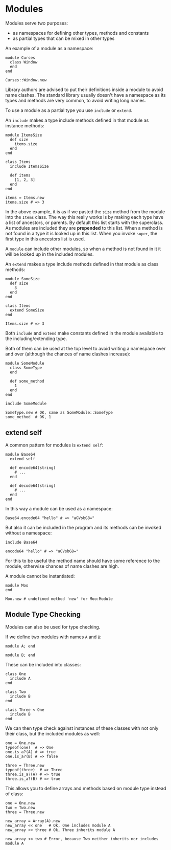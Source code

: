 # Modules

Modules serve two purposes:

* as namespaces for defining other types, methods and constants
* as partial types that can be mixed in other types

An example of a module as a namespace:

```crystal
module Curses
  class Window
  end
end

Curses::Window.new
```

Library authors are advised to put their definitions inside a module to avoid name clashes. The standard library usually doesn't have a namespace as its types and methods are very common, to avoid writing long names.

To use a module as a partial type you use `include` or `extend`.

An `include` makes a type include methods defined in that module as instance methods:

```crystal
module ItemsSize
  def size
    items.size
  end
end

class Items
  include ItemsSize

  def items
    [1, 2, 3]
  end
end

items = Items.new
items.size # => 3
```

In the above example, it is as if we pasted the `size` method from the module into the `Items` class. The way this really works is by making each type have a list of ancestors, or parents. By default this list starts with the superclass. As modules are included they are **prepended** to this list. When a method is not found in a type it is looked up in this list. When you invoke `super`, the first type in this ancestors list is used.

A `module` can include other modules, so when a method is not found in it it will be looked up in the included modules.

An `extend` makes a type include methods defined in that module as class methods:

```crystal
module SomeSize
  def size
    3
  end
end

class Items
  extend SomeSize
end

Items.size # => 3
```

Both `include` and `extend` make constants defined in the module available to the including/extending type.

Both of them can be used at the top level to avoid writing a namespace over and over (although the chances of name clashes increase):

```crystal
module SomeModule
  class SomeType
  end

  def some_method
    1
  end
end

include SomeModule

SomeType.new # OK, same as SomeModule::SomeType
some_method  # OK, 1
```

## extend self

A common pattern for modules is `extend self`:

```crystal
module Base64
  extend self

  def encode64(string)
    # ...
  end

  def decode64(string)
    # ...
  end
end
```

In this way a module can be used as a namespace:

```crystal
Base64.encode64 "hello" # => "aGVsbG8="
```

But also it can be included in the program and its methods can be invoked without a namespace:

```crystal
include Base64

encode64 "hello" # => "aGVsbG8="
```

For this to be useful the method name should have some reference to the module, otherwise chances of name clashes are high.

A module cannot be instantiated:

```crystal
module Moo
end

Moo.new # undefined method 'new' for Moo:Module
```

## Module Type Checking

Modules can also be used for type checking.

If we define two modules with names `A` and `B`:

```crystal
module A; end

module B; end
```

These can be included into classes:

```crystal
class One
  include A
end

class Two
  include B
end

class Three < One
  include B
end
```

We can then type check against instances of these classes with not only their class, but the
included modules as well:

```crystal
one = One.new
typeof(one)  # => One
one.is_a?(A) # => true
one.is_a?(B) # => false

three = Three.new
typeof(three)  # => Three
three.is_a?(A) # => true
three.is_a?(B) # => true
```

This allows you to define arrays and methods based on module type instead of class:

```crystal
one = One.new
two = Two.new
three = Three.new

new_array = Array(A).new
new_array << one   # Ok, One includes module A
new_array << three # Ok, Three inherits module A

new_array << two # Error, because Two neither inherits nor includes module A
```

